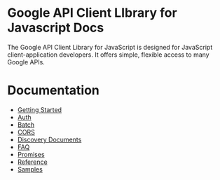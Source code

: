 # Google API Client LIbrary for Javascript Docs

 The Google API Client Library for JavaScript is designed for JavaScript
client-application developers. It offers simple, flexible
access to many Google APIs.

# Documentation

- [Getting Started](start.md)
- [Auth](auth.md)
- [Batch](batch.md)
- [CORS](cors.md)
- [Discovery Documents](discovery.md)
- [FAQ](faq.md)
- [Promises](promises.md)
- [Reference](reference.md)
- [Samples](samples.md)